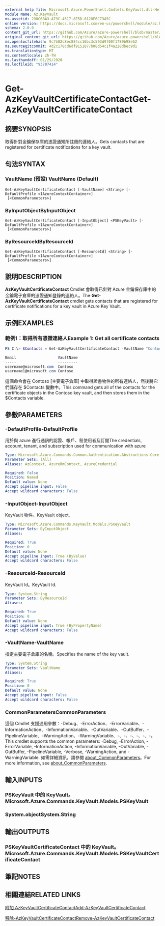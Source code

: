 ```yaml
---
external help file: Microsoft.Azure.PowerShell.Cmdlets.KeyVault.dll-Help.xml
Module Name: Az.KeyVault
ms.assetid: 200C68A3-A79C-4517-8E5D-8128F6C73A5C
online version: https://docs.microsoft.com/en-us/powershell/module/az.keyvault/get-azkeyvaultcertificatecontact
schema: 2.0.0
content_git_url: https://github.com/Azure/azure-powershell/blob/master/src/KeyVault/KeyVault/help/Get-AzKeyVaultCertificateContact.md
original_content_git_url: https://github.com/Azure/azure-powershell/blob/master/src/KeyVault/KeyVault/help/Get-AzKeyVaultCertificateContact.md
ms.openlocfilehash: 9c7b82c8ec884cc16bc3c593d9f00f1789b98e52
ms.sourcegitcommit: 4d2c178cd6df9151877b08d54c1f4a228dbec9d1
ms.translationtype: MT
ms.contentlocale: zh-TW
ms.lasthandoff: 01/29/2020
ms.locfileid: "93787414"
---
```

# <span data-ttu-id="fa594-101">Get-AzKeyVaultCertificateContact</span><span class="sxs-lookup"><span data-stu-id="fa594-101">Get-AzKeyVaultCertificateContact</span></span>

## <span data-ttu-id="fa594-102">摘要</span><span class="sxs-lookup"><span data-stu-id="fa594-102">SYNOPSIS</span></span>
<span data-ttu-id="fa594-103">取得針對金鑰保存庫的憑證通知所註冊的連絡人。</span><span class="sxs-lookup"><span data-stu-id="fa594-103">Gets contacts that are registered for certificate notifications for a key vault.</span></span>

## <span data-ttu-id="fa594-104">句法</span><span class="sxs-lookup"><span data-stu-id="fa594-104">SYNTAX</span></span>

### <span data-ttu-id="fa594-105">VaultName (預設) </span><span class="sxs-lookup"><span data-stu-id="fa594-105">VaultName (Default)</span></span>
```
Get-AzKeyVaultCertificateContact [-VaultName] <String> [-DefaultProfile <IAzureContextContainer>]
 [<CommonParameters>]
```

### <span data-ttu-id="fa594-106">ByInputObject</span><span class="sxs-lookup"><span data-stu-id="fa594-106">ByInputObject</span></span>
```
Get-AzKeyVaultCertificateContact [-InputObject] <PSKeyVault> [-DefaultProfile <IAzureContextContainer>]
 [<CommonParameters>]
```

### <span data-ttu-id="fa594-107">ByResourceId</span><span class="sxs-lookup"><span data-stu-id="fa594-107">ByResourceId</span></span>
```
Get-AzKeyVaultCertificateContact [-ResourceId] <String> [-DefaultProfile <IAzureContextContainer>]
 [<CommonParameters>]
```

## <span data-ttu-id="fa594-108">說明</span><span class="sxs-lookup"><span data-stu-id="fa594-108">DESCRIPTION</span></span>
<span data-ttu-id="fa594-109">**AzKeyVaultCertificateContact** Cmdlet 會取得已針對 Azure 金鑰保存庫中的金鑰電子倉庫的憑證通知登錄的連絡人。</span><span class="sxs-lookup"><span data-stu-id="fa594-109">The **Get-AzKeyVaultCertificateContact** cmdlet gets contacts that are registered for certificate notifications for a key vault in Azure Key Vault.</span></span>

## <span data-ttu-id="fa594-110">示例</span><span class="sxs-lookup"><span data-stu-id="fa594-110">EXAMPLES</span></span>

### <span data-ttu-id="fa594-111">範例1：取得所有憑證連絡人</span><span class="sxs-lookup"><span data-stu-id="fa594-111">Example 1: Get all certificate contacts</span></span>
```powershell
PS C:\> $Contacts = Get-AzKeyVaultCertificateContact -VaultName "Contoso"

Email                   VaultName
-----                   ---------
username@microsoft.com  Contoso
username1@microsoft.com Contoso
```

<span data-ttu-id="fa594-112">這個命令會在 Contoso [主要電子倉庫] 中取得證書物件的所有連絡人，然後將它們儲存在 $Contacts 變數中。</span><span class="sxs-lookup"><span data-stu-id="fa594-112">This command gets all of the contacts for the certificate objects in the Contoso key vault, and then stores them in the $Contacts variable.</span></span>

## <span data-ttu-id="fa594-113">參數</span><span class="sxs-lookup"><span data-stu-id="fa594-113">PARAMETERS</span></span>

### <span data-ttu-id="fa594-114">-DefaultProfile</span><span class="sxs-lookup"><span data-stu-id="fa594-114">-DefaultProfile</span></span>
<span data-ttu-id="fa594-115">用於與 azure 進行通訊的認證、帳戶、租使用者及訂閱</span><span class="sxs-lookup"><span data-stu-id="fa594-115">The credentials, account, tenant, and subscription used for communication with azure</span></span>

```yaml
Type: Microsoft.Azure.Commands.Common.Authentication.Abstractions.Core.IAzureContextContainer
Parameter Sets: (All)
Aliases: AzContext, AzureRmContext, AzureCredential

Required: False
Position: Named
Default value: None
Accept pipeline input: False
Accept wildcard characters: False
```

### <span data-ttu-id="fa594-116">-InputObject</span><span class="sxs-lookup"><span data-stu-id="fa594-116">-InputObject</span></span>
<span data-ttu-id="fa594-117">KeyVault 物件。</span><span class="sxs-lookup"><span data-stu-id="fa594-117">KeyVault object.</span></span>

```yaml
Type: Microsoft.Azure.Commands.KeyVault.Models.PSKeyVault
Parameter Sets: ByInputObject
Aliases:

Required: True
Position: 0
Default value: None
Accept pipeline input: True (ByValue)
Accept wildcard characters: False
```

### <span data-ttu-id="fa594-118">-ResourceId</span><span class="sxs-lookup"><span data-stu-id="fa594-118">-ResourceId</span></span>
<span data-ttu-id="fa594-119">KeyVault Id。</span><span class="sxs-lookup"><span data-stu-id="fa594-119">KeyVault Id.</span></span>

```yaml
Type: System.String
Parameter Sets: ByResourceId
Aliases:

Required: True
Position: 0
Default value: None
Accept pipeline input: True (ByPropertyName)
Accept wildcard characters: False
```

### <span data-ttu-id="fa594-120">-VaultName</span><span class="sxs-lookup"><span data-stu-id="fa594-120">-VaultName</span></span>
<span data-ttu-id="fa594-121">指定主要電子倉庫的名稱。</span><span class="sxs-lookup"><span data-stu-id="fa594-121">Specifies the name of the key vault.</span></span>

```yaml
Type: System.String
Parameter Sets: VaultName
Aliases:

Required: True
Position: 0
Default value: None
Accept pipeline input: False
Accept wildcard characters: False
```

### <span data-ttu-id="fa594-122">CommonParameters</span><span class="sxs-lookup"><span data-stu-id="fa594-122">CommonParameters</span></span>
<span data-ttu-id="fa594-123">這個 Cmdlet 支援通用參數：-Debug、-ErrorAction、-ErrorVariable、-InformationAction、-InformationVariable、-OutVariable、-OutBuffer、-PipelineVariable、-WarningAction、-WarningVariable、-、-、-、-、-、-。</span><span class="sxs-lookup"><span data-stu-id="fa594-123">This cmdlet supports the common parameters: -Debug, -ErrorAction, -ErrorVariable, -InformationAction, -InformationVariable, -OutVariable, -OutBuffer, -PipelineVariable, -Verbose, -WarningAction, and -WarningVariable.</span></span> <span data-ttu-id="fa594-124">如需詳細資訊，請參閱 [about_CommonParameters](https://go.microsoft.com/fwlink/?LinkID=113216)。</span><span class="sxs-lookup"><span data-stu-id="fa594-124">For more information, see [about_CommonParameters](https://go.microsoft.com/fwlink/?LinkID=113216).</span></span>

## <span data-ttu-id="fa594-125">輸入</span><span class="sxs-lookup"><span data-stu-id="fa594-125">INPUTS</span></span>

### <span data-ttu-id="fa594-126">PSKeyVault 中的 KeyVault。</span><span class="sxs-lookup"><span data-stu-id="fa594-126">Microsoft.Azure.Commands.KeyVault.Models.PSKeyVault</span></span>

### <span data-ttu-id="fa594-127">System.object</span><span class="sxs-lookup"><span data-stu-id="fa594-127">System.String</span></span>

## <span data-ttu-id="fa594-128">輸出</span><span class="sxs-lookup"><span data-stu-id="fa594-128">OUTPUTS</span></span>

### <span data-ttu-id="fa594-129">PSKeyVaultCertificateContact 中的 KeyVault。</span><span class="sxs-lookup"><span data-stu-id="fa594-129">Microsoft.Azure.Commands.KeyVault.Models.PSKeyVaultCertificateContact</span></span>

## <span data-ttu-id="fa594-130">筆記</span><span class="sxs-lookup"><span data-stu-id="fa594-130">NOTES</span></span>

## <span data-ttu-id="fa594-131">相關連結</span><span class="sxs-lookup"><span data-stu-id="fa594-131">RELATED LINKS</span></span>

[<span data-ttu-id="fa594-132">附加 AzKeyVaultCertificateContact</span><span class="sxs-lookup"><span data-stu-id="fa594-132">Add-AzKeyVaultCertificateContact</span></span>](./Add-AzKeyVaultCertificateContact.md)

[<span data-ttu-id="fa594-133">移除-AzKeyVaultCertificateContact</span><span class="sxs-lookup"><span data-stu-id="fa594-133">Remove-AzKeyVaultCertificateContact</span></span>](./Remove-AzKeyVaultCertificateContact.md)


